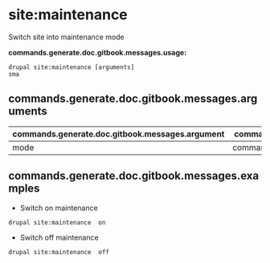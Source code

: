 # site:maintenance
Switch site into maintenance mode

**commands.generate.doc.gitbook.messages.usage:**
```
drupal site:maintenance [arguments]
sma
```

## commands.generate.doc.gitbook.messages.arguments
commands.generate.doc.gitbook.messages.argument | commands.generate.doc.gitbook.messages.details
---------|-------------
mode | commands.site.maintenance.arguments.mode[on/off]

## commands.generate.doc.gitbook.messages.examples
* Switch on maintenance
```
drupal site:maintenance  on
```
* Switch off maintenance
```
drupal site:maintenance  off
```

